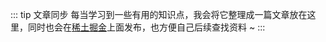<!--
 * @Author: liguokang && li-gu@outlook.com
 * @Date: 2024-05-10 01:17:06
 * @LastEditors: liguokang && li-gu@outlook.com
 * @LastEditTime: 2024-05-22 05:12:17
 * @FilePath: \front-end-doc\docs\front-end-docs\index.md
 * @Description: 
 * Copyright (c) 2024 by Digital Management Center(DMC), All Rights Reserved. 
-->

<List />

::: tip 文章同步
每当学习到一些有用的知识点，我会将它整理成一篇文章放在这里，同时也会在[稀土掘金](https://juejin.cn/user/2858385965322935/posts)上面发布，也方便自己后续查找资料 ~
:::

